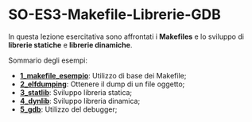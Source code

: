 # SO-ES3-Makefile-Librerie-GDB

In questa lezione esercitativa sono affrontati i **Makefiles** e lo sviluppo di **librerie statiche** e **librerie dinamiche**.

Sommario degli esempi:

- [**1_makefile_esempio**](https://github.com/SO-unina/esercitazioni/edit/main/SO-ES3-Makefile-Librerie-GDB/1_makefile_esempio): Utilizzo di base dei Makefile;
- [**2_elfdumping**](https://github.com/SO-unina/esercitazioni/edit/main/SO-ES3-Makefile-Librerie-GDB/2_elfdumping): Ottenere il dump di un file oggetto;
- [**3_statlib**](https://github.com/SO-unina/esercitazioni/edit/main/SO-ES3-Makefile-Librerie-GDB/3_statlib): Sviluppo libreria statica;
- [**4_dynlib**](https://github.com/SO-unina/esercitazioni/edit/main/SO-ES3-Makefile-Librerie-GDB/4_dynlib): Sviluppo libreria dinamica;
- [**5_gdb**](https://github.com/SO-unina/esercitazioni/edit/main/SO-ES3-Makefile-Librerie-GDB/5_gdb): Utilizzo del debugger;
